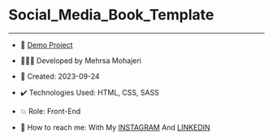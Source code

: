 # Social_Media_Book_Template

****


- 🔗 [Demo Project]()
  
- 👩🏻‍💻 Developed by Mehrsa Mohajeri

- 📆 Created: 2023-09-24

- ✔️ Technologies Used: HTML, CSS, SASS

- 💥 Role: Front-End

- 📲 How to reach me: With My [INSTAGRAM](https://www.instagram.com/mehrsa_mohajeri_developer) And [LINKEDIN](https://www.linkedin.com/in/mehrsa-mohajeri-developer)
